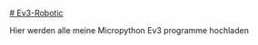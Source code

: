 [Ev3Docs]:(https://pybricks.com/ev3-micropython/hubs.html#)
[# Ev3-Robotic][Ev3Docs]

Hier werden alle meine Micropython Ev3 programme hochladen

